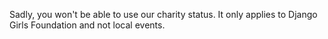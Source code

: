 Sadly, you won't be able to use our charity status. It only applies to Django Girls Foundation and not local events.
